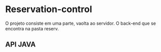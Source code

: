 # Reservation-control

O projeto consiste em uma parte, vaolta ao servidor. O back-end que se encontra na pasta reserv.
## API JAVA ##
